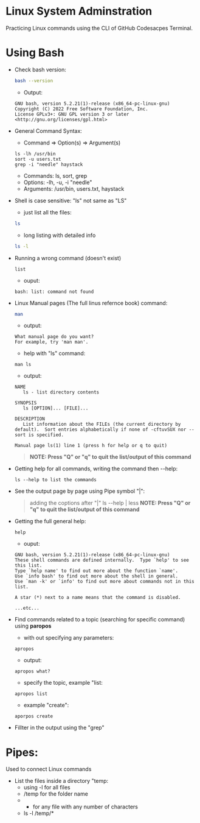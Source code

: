 # Linux System Adminstration 
Practicing Linux commands using the CLI of GitHub Codesacpes Terminal.

# Using Bash
- Check bash version:
    ```bash
    bash --version
    ```
    - Output:
    ```
    GNU bash, version 5.2.21(1)-release (x86_64-pc-linux-gnu)
    Copyright (C) 2022 Free Software Foundation, Inc.
    License GPLv3+: GNU GPL version 3 or later <http://gnu.org/licenses/gpl.html>
    ```

- General Command Syntax:
    - Command => Option(s) => Argument(s)
    ```
    ls -lh /usr/bin
    sort -u users.txt
    grep -i "needle" haystack
    ```
    - Commands: ls, sort, grep
    - Options: -lh, -u, -i "needle"
    - Arguments: /usr/bin, users.txt, haystack
- Shell is case sensitive: "ls" not same as "LS"
    - just list all the files:
    ```bash
    ls
    ```
    - long listing with detailed info
    ```bash
    ls -l
    ```
- Running a wrong command (doesn't exist)
    ```bach
    list
    ```
    - ouput:
    ```bach
    bash: list: command not found
    ```
- Linux Manual pages (The full linus refernce book) command:
    ```bash
    man
    ```
    - output:
    ```
    What manual page do you want?
    For example, try 'man man'.
    ```
    - help with "ls" command:
    ```
    man ls
    ```
    - output:
    ```
    NAME
       ls - list directory contents
    
    SYNOPSIS
       ls [OPTION]... [FILE]...
    
    DESCRIPTION
       List information about the FILEs (the current directory by default).  Sort entries alphabetically if none of -cftuvSUX nor --sort is specified.

    Manual page ls(1) line 1 (press h for help or q to quit)
    ```
    > **NOTE: Press "Q" or "q" to quit the list/output of this command**
- Getting help for all commands, writing the command then --help:
    ```
    ls --help to list the commands
    ```
- See the output page by page using Pipe symbol "|":
    > adding the coptions after "|"
    > ls --help | less
    > **NOTE: Press "Q" or "q" to quit the list/output of this command**
- Getting the full general help:
    ```
    help
    ```
    - ouput:
    ```
    GNU bash, version 5.2.21(1)-release (x86_64-pc-linux-gnu)
    These shell commands are defined internally.  Type `help' to see this list.
    Type `help name' to find out more about the function `name'.
    Use `info bash' to find out more about the shell in general.
    Use `man -k' or `info' to find out more about commands not in this list.

    A star (*) next to a name means that the command is disabled.

    ...etc...
    ```
- Find commands related to a topic​ (searching for specific command) using **paropos**
    - with out specifying any parameters:
    ```
    apropos    
    ```
    - output:
    ```
    apropos what?
    ```
    - specify the topic, example "list:
    ```
    apropos list
    ```
    - example "create":
    ```
    aporpos create
    ```
- Fillter in the output using the "grep"
# Pipes:
Used to connect Linux commands 

- List the files inside a directory "temp:
    - using -l for all files
    - /temp for the folder name
    - * for any file with any number of characters
    - ls -l /temp/*
